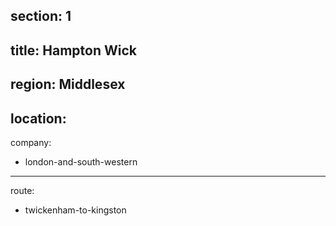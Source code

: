 section: 1
----
title: Hampton Wick
----
region: Middlesex
----
location: 
----
company:
- london-and-south-western
----
route:
- twickenham-to-kingston
